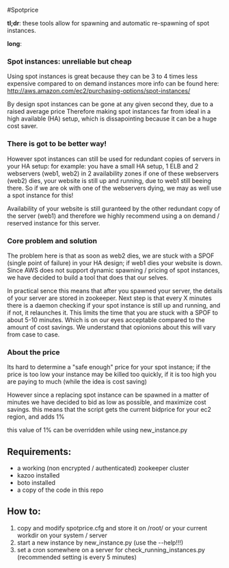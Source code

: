 #Spotprice

**tl;dr**:
these tools allow for spawning and automatic re-spawning of spot instances.

**long**:
### Spot instances: unreliable but cheap
Using spot instances is great because they can be 3 to 4 times less expensive compared to on demand instances
more info can be found here: http://aws.amazon.com/ec2/purchasing-options/spot-instances/

By design spot instances can be gone at any given second they, due to a raised average price
Therefore making spot instances far from ideal in a high available (HA) setup, which is dissapointing because it can be a huge cost saver.

### There is got to be better way!
However spot instances can still be used for redundant copies of servers in your HA setup:
for example: you have a small HA setup, 1 ELB and 2 webservers (web1, web2) in 2 availability zones
if one of these webservers (web2) dies, your website is still up and running, due to web1 still beeing there.
So if we are ok with one of the webservers dying, we may as well use a spot instance for this!

Availability of your website is still guranteed by the other redundant copy of the server (web1)
and therefore we highly recommend using a on demand / reserved instance for this server.

### Core problem and solution
The problem here is that as soon as web2 dies, we are stuck with a SPOF (single point of failure) in your HA design; if web1 dies your website is down.
Since AWS does not support dynamic spawning / pricing of spot instances, we have decided to build a tool that does that our selves.

In practical sence this means that after you spawned your server, the details of your server are stored in zookeeper.
Next step is that every X minutes there is a daemon checking if your spot instance is still up and running, and if not, it relaunches it.
This limits the time that you are stuck with a SPOF to about 5-10 minutes. Which is on our eyes acceptable compared to the amount of cost savings. We understand that opionions about this will vary from case to case.

### About the price
Its hard to determine a "safe enough" price for your spot instance; if the price is too low your instance may be killed too quickly,
if it is too high you are paying to much (while the idea is cost saving) 

However since a replacing spot instance can be spawned in a matter of minutes we have decided to bid as low as possible, and maximize cost savings.
this means that the script gets the current bidprice for your ec2 region, and adds 1% 

this value of 1% can be overridden while using new_instance.py

## Requirements:
- a working (non encrypted / authenticated) zookeeper cluster
- kazoo installed
- boto installed
- a copy of the code in this repo

## How to:
1. copy and modify spotprice.cfg and store it on /root/ or your current workdir on your system / server
2. start a new instance by new_instance.py (use the --help!!!)
3. set a cron somewhere on a server for check_running_instances.py (recommended setting is every 5 minutes)

